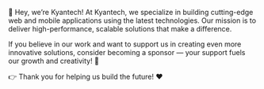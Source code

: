 👋 Hey, we’re Kyantech!
At Kyantech, we specialize in building cutting-edge web and mobile applications using the latest technologies. Our mission is to deliver high-performance, scalable solutions that make a difference.

If you believe in our work and want to support us in creating even more innovative solutions, consider becoming a sponsor — your support fuels our growth and creativity! 🚀

👉 Thank you for helping us build the future! ❤️
